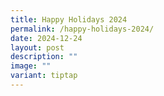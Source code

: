 ```yaml
---
title: Happy Holidays 2024
permalink: /happy-holidays-2024/
date: 2024-12-24
layout: post
description: ""
image: ""
variant: tiptap
---
```


